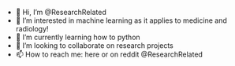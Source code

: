 - 👋 Hi, I’m @ResearchRelated
- 👀 I’m interested in machine learning as it applies to medicine and radiology!
- 🌱 I’m currently learning how to python
- 💞️ I’m looking to collaborate on research projects
- 📫 How to reach me: here or on reddit @ResearchRelated

<!---
ResearchRelated/ResearchRelated is a ✨ special ✨ repository because its `README.md` (this file) appears on your GitHub profile.
You can click the Preview link to take a look at your changes.
--->
